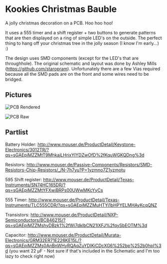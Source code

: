 # Kookies Christmas Bauble
A jolly christmas decoration on a PCB. Hoo hoo hoo!

It uses a 555 timer and a shift register + two buttons to generate patterns that are then displayed on a ring of simple LED's on the outside.
The perfect thing to hang off your christmas tree in the jolly season (I know I'm early...) :)

The design uses SMD components (except for the LED's that are throughhole). The original schematic and layout was done by Ashley Mills (https://github.com/staropram). Unfortunately there are a few Vias required because all the SMD pads are on the front and some wires need to be bridged.

## Pictures

![PCB Rendered](/home/spacekookie/Documents/Electronics/christmas_bauble/export/pcb_rendered1.png  "PCB Rendered")

![PCB Raw](/home/spacekookie/Documents/Electronics/christmas_bauble/export/pcb_raw.png  "PCB Raw")


## Partlist

Battery Holder: http://www.mouser.de/ProductDetail/Keystone-Electronics/3012TR/?qs=sGAEpiMZZMtT9MhkajLHrixYIYDZwOfD%2fKquWGKQDng%3d

Resistors: http://www.mouser.de/Passive-Components/Resistors/SMD-Resistors-Chip-Resistors/_/N-7h7yu?P=1yzmno7Z1yzmotu

595 Shift register: http://www.mouser.de/ProductDetail/Texas-Instruments/SN74HC165DR/?qs=sGAEpiMZZMtYFXwiBRPs00UWwMKcYyCs

555 Timer: http://www.mouser.de/ProductDetail/Texas-Instruments/TLC555CDR/?qs=sGAEpiMZZMuHTYi1bHPYELMHAyKcqQNZ

Transistors: http://www.mouser.de/ProductDetail/NXP-Semiconductors/BC846215/?qs=sGAEpiMZZMshyDBzk1%2fWi7dklbCN21lXFJ%2fqySbEOTM%3d

Capacitor: http://www.mouser.de/ProductDetail/Murata-Electronics/GRM32ER71E226KE15L/?qs=sGAEpiMZZMs0AnBnWHyRQAqZuYDIKiCDcXG6%252bp%252b0hpI%3d (you want 22 µF - Not sure if that's included in the Schematic and I'm too lazy to check right now)


